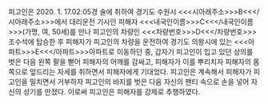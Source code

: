 피고인은 2020. 1. 17.02:05경 술에 취하여 경기도 수원시 <<<시아래주소>>>B<<</시아래주소>>>에서 대리운전 기사인 피해자 <<<내국인이름>>>C<<</내국인이름>>>(가명, 여, 50세)를 만나 피고인의 차량인 <<<차량번호>>>D<<</차량번호>>> 조수석에 탑승한 후 피해자가 피고인의 차량을 운전하여 경기도 의왕시에 있는 <<<아파트>>>E<<</아파트>>>아파트로 이동하던 중, 갑자기 피고인이 입고 있던 상의를 벗은 다음 왼쪽 팔을 뻗어 피해자의 어깨를 감싸고, 피해자가 이를 뿌리치자 피해자의 몸 쪽으로 엎드리는 자세를 취하면서 피해자에게 기대었다.
피고인은 계속해서 피해자가 피고인을 밀치면서 거부하자 피고인의 바지를 벗은 다음 자신의 팬티 속으로 손을 넣어 자신의 성기를 만졌다.
이로써 피고인은 피해자를 강제로 추행하였다.